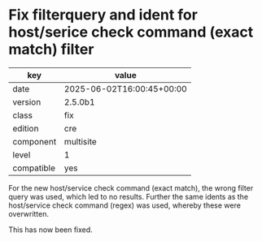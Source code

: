 [//]: # (werk v2)
# Fix filterquery and ident for host/serice check command (exact match) filter

key        | value
---------- | ---
date       | 2025-06-02T16:00:45+00:00
version    | 2.5.0b1
class      | fix
edition    | cre
component  | multisite
level      | 1
compatible | yes

For the new host/service check command (exact match), the wrong filter query was used, which led to no results.
Further the same idents as the host/service check command (regex) was used, whereby these were overwritten.

This has now been fixed.
